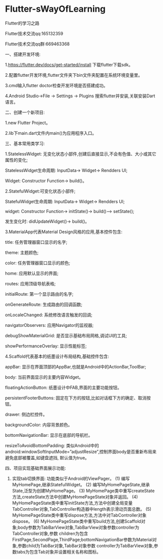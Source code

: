 # Flutter-sWayOfLearning
Flutter的学习之路

Flutter技术交流qq:165132359

Flutter技术交流qq群:669463368

一、搭建开发环境:

  1.https://flutter.dev/docs/get-started/install 下载flutter下载sdk。
  
  2.配置flutter开发环境,flutter文件夹下bin文件夹配置在系统环境变量里。
  
  3.cmd输入flutter doctor检查开发环境是否搭建成功。
  
  4.Android Studio->File -> Settings -> Plugins 搜索flutter并安装,关联安装Dart语言。
  
二、创建一个新项目:

  1.new Flutter Project。
  
  2.lib下main.dart文件内main()为应用程序入口。
  
三、基本常用类学习:

  1.StatelessWidget: 无变化状态小部件,创建后直接显示,不会有色值、大小或其它属性的变化;
  
  StatelessWidget生命周期: InputData-> Widget-> Rendders UI;
  
  Widget: Constructor Function-> build()。
  
  2.StatefulWidget:可变化状态小部件;
  
  StatefulWidget生命周期: InputData-> Widget-> Rendders UI;
  
  widget: Constructor Function-> initState()-> build()--> setState();
  
  发生变化时: didUpdateWidget()-> build()。
  
  3.MaterialApp代表Material Design风格的应用,基本控件包含:
  
  title: 任务管理器窗口显示的名字;
  
  theme: 主题颜色;
  
  color: 任务管理器窗口显示的颜色;
  
  home: 应用默认显示的界面;
  
  routes: 应用顶级导航表格;
  
  initialRoute: 第一个显示路由的名字;
  
  onGenerateRoute: 生成路由的回调函数;
  
  onLocaleChanged: 系统修改语言触发的回调;
  
  navigatorObservers: 应用Navigator的监视器;
  
  debugShowMaterialGrid: 是否显示基础布局网格,调试UI的工具;
  
  showPerformanceOverlay: 显示性能标签;

  4.Scaffold代表基本的纸墨设计布局结构,基础控件包含:
  
  appBar: 显示在界面顶部的AppBar,也就是Android中的ActionBar,ToolBar;
  
  body: 当前界面显示的主要内容Widget。
  
  floatingActionButton: 纸墨设计中FAB,界面的主要功能按钮。
  
  persistentFooterButtons: 固定在下方的按钮,比如对话框下方的确定、取消按钮。
  
  drawer: 侧边栏控件。
  
  backgroundColor: 内容背景颜色。
  
  bottomNavigationBar: 显示在底部的导航栏。
  
  resizeToAvoidBottomPadding: 类似Android中的android:windowSoftInputMode=”adjustResize”,控制界面body是否重新布局来避免底部被覆盖,如键盘遮挡,   默认值为true。
  
四、项目实现基础界面展示功能:
  1. 实现tab切换界面: 功能类似于Android的ViewPager。
    (1) 编写MyHomePage,继承StatefulWidget。
    (2) 编写MyHomePageState,继承State,泛型为创建MyHomePage。
    (3) MyHomePage类中重写createState方法,createState方法中创建MyHomePageState对象并返回。
    (4) MyHomePageState类中重写initState方法,方法中创建全局变量TabController对象,TabController构造器中length表示滑动页面总数。
    (5) MyHomePageState类中重写dispose方法,方法中对TabController对象dispose。
    (6) MyHomePageState类中重写build方法,创建Scaffold对象;body参数为TabBarView对象,TabBarView对象参数controller为TabController对象,参数         children为<Widget>包含FirstPage,SecondPage,ThirdPage;bottomNavigationBar参数为Material对象,参数child为TabBar对象,TabBar对象参数             controller为TabBarView对象,参数tabs为<Tab>包含Tab对象并设置相关名称和图标。
  
  
